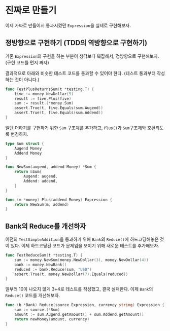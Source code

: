 # 진짜로 만들기

이제 가짜로 만들어서 통과시켰던 `Expression`을 실제로 구현해보자.

## 정방향으로 구현하기 (TDD의 역방향으로 구현하기)

기존 `Expression`의 구현을 하는 부분이 생각보다 복잡해서, 정방향으로 구현해보자. (구현 코드를 먼저 짜자)

결과적으로 아래와 비슷한 테스트 코드를 통과할 수 있어야 한다. (테스트 통과부터 작성하는 것이 아니다.)

```go
func TestPlusReturnsSum(t *testing.T) {
	five := money.NewDollar(5)
	result := five.Plus(five)
	sum := result.(*money.Sum)
	assert.True(t, five.Equals(sum.Augend))
	assert.True(t, five.Equals(sum.Addend))
}
```

일단 더하기를 구현하기 위한 `Sum` 구조체를 추가하고, `Plus()`가 `Sum`구조체와 호환되도록 변경하자.

```go
type Sum struct {
	Augend Money
	Addend Money
}

func NewSum(augend, addend Money) *Sum {
	return &Sum{
		Augend: augend,
		Addend: addend,
	}
}

func (m *money) Plus(addend Money) Expression {
    return NewSum(m, addend)
}
```

## Bank의 Reduce를 개선하자

이전의 `TestSimpleAddition`을 통과하기 위해 `Bank`의 `Reduce()`에 하드코딩해놓은 것이 있다.
이제 하드코딩된 코드가 문제임을 보이기 위해 새로운 테스트를 추가해보자.

```go
func TestReduceSum(t *testing.T) {
	sum := money.NewSum(money.NewDollar(3), money.NewDollar(4))
	bank := money.NewBank()
	reduced := bank.Reduce(sum, "USD")
	assert.True(t, money.NewDollar(7).Equals(reduced))
}
```

일부러 10이 나오지 않게 3+4로 테스트를 작성했고, 결국 실패한다.
이제 `Bank`의 `Reduce()` 코드를 개선해보자.

```go
func (b *Bank) Reduce(source Expression, currency string) Expression {
	sum := source.(*Sum)
	amount := sum.Augend.getAmount() + sum.Addend.getAmount()
	return newMoney(amount, currency)
}
```